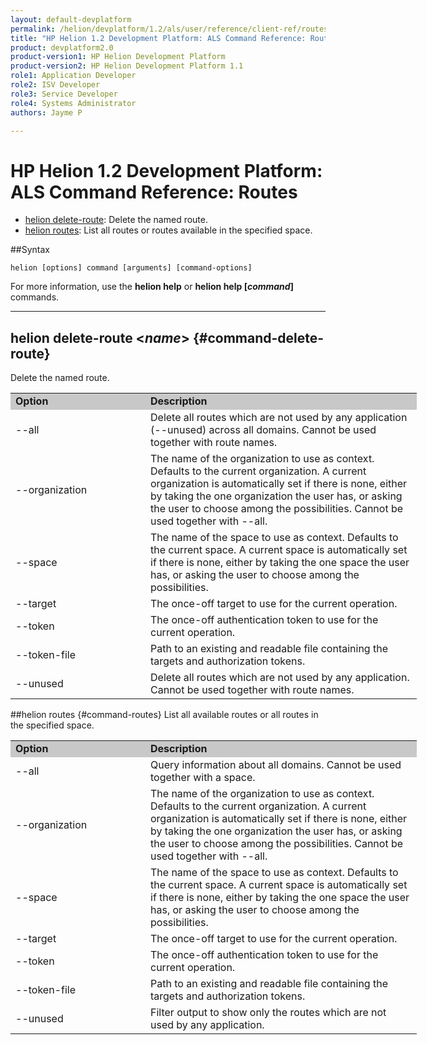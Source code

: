 ```yaml
---
layout: default-devplatform
permalink: /helion/devplatform/1.2/als/user/reference/client-ref/routes/
title: "HP Helion 1.2 Development Platform: ALS Command Reference: Routes"
product: devplatform2.0
product-version1: HP Helion Development Platform
product-version2: HP Helion Development Platform 1.1
role1: Application Developer 
role2: ISV Developer
role3: Service Developer
role4: Systems Administrator
authors: Jayme P

---
```

<!--UNDER REVISION-->

# HP Helion 1.2 Development Platform: ALS Command Reference: Routes

- [helion delete-route](#command-delete-route): Delete the named route.
- [helion routes](#command-routes): List all routes or routes available in the specified space. 

##Syntax

	helion [options] command [arguments] [command-options]

For more information, use the **helion help** or **helion help [*command*]** commands.

<hr />

## helion delete-route <*name*> {#command-delete-route}
Delete the named route.

<table style="text-align: left; vertical-align: top; width:650px;">
<tr style="background-color: #C8C8C8;">
<td style="width: 200px;"><b>Option</b></td><td><b>Description</b></td>
</tr><tr><td>--all</td><td>Delete all routes which are not used by any application (--unused) across all domains. Cannot be used together with route names.</td></tr>
<tr>
<td>--organization</td>
<td>The name of the organization to use as context. Defaults to the current organization. A current organization is automatically set if there is none, either by taking the one organization the user has, or asking the user to choose among the possibilities.
Cannot be used together with --all.</td>
</tr>    <tr><td>--space</td>
<td>The name of the space to use as context. Defaults to the current space. A current space is automatically set if there is none, either by taking the one space the user has, or asking the user to choose among the possibilities.</td>
</tr>    <tr><td>--target</td>
<td>The once-off target to use for the current operation.</td>
</tr>    <tr><td>--token</td>
<td>The once-off authentication token to use for the current
operation.</td>
</tr>    <tr><td>--token-file</td>
<td>Path to an existing and readable file containing the targets and
authorization tokens.</td>
</tr>
<tr><td>--unused</td><td>Delete all routes which are not used by any application. Cannot be used together with route names.</td></tr>
</table>

##helion routes {#command-routes}
List all available routes or all routes in the specified space.

<table style="text-align: left; vertical-align: top; width:650px;">
<tr style="background-color: #C8C8C8;">
<td style="width: 200px;"><b>Option</b></td><td><b>Description</b></td>
</tr><tr><td>--all</td><td>Query information about all domains. Cannot be used together with a space.</td></tr>
<tr>
<td>--organization</td>
<td>The name of the organization to use as context. Defaults to the current organization. A current organization is automatically set if there is none, either by taking the one organization the user has, or asking the user to choose among the possibilities.
Cannot be used together with --all.
</td>
</tr>    <tr><td>--space</td>
<td>The name of the space to use as context. Defaults to the current space. A current space is automatically set if there is none, either by taking the one space the user has, or asking the user to choose among the possibilities.</td>
</tr>    <tr><td>--target</td>
<td>The once-off target to use for the current operation.</td>
</tr>    <tr><td>--token</td>
<td>The once-off authentication token to use for the current
operation.</td>
</tr>    <tr><td>--token-file</td>
<td>Path to an existing and readable file containing the targets and
authorization tokens.</td>
</tr>
<tr><td>--unused</td><td>Filter output to show only the routes which are not used by any application.</td></tr>
</table>
